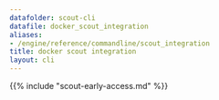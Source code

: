 ```yaml
---
datafolder: scout-cli
datafile: docker_scout_integration
aliases:
- /engine/reference/commandline/scout_integration
title: docker scout integration
layout: cli
---
```


<!--
此页面是根据 Docker 源代码自动生成的。如果您想建议更改此处显示的文本，请在 GitHub 上的源代码仓库中打开一个工单：

https://github.com/docker/scout-cli
-->

{{% include "scout-early-access.md" %}}
